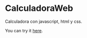 # CalculadoraWeb
Calculadora con javascript, html y css.

You can try it [here](https://codepen.io/ferrommu/pen/LYOBrJN).
